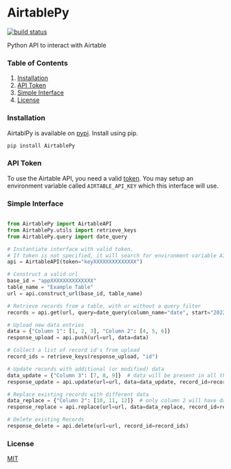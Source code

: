 # AirtablePy
[![build status][buildstatus-image]][buildstatus-url]

[buildstatus-image]: https://github.com/Spill-Tea/AirtablePy/actions/workflows/python-package.yml/badge.svg?branch=main
[buildstatus-url]: https://github.com/Spill-Tea/AirtablePy/actions?query=branch%3Amain

Python API to interact with Airtable

### Table of Contents
1. [Installation](#installation) 
2. [API Token](#api-token)
3. [Simple Interface](#simple-interface)
4. [License](#license)


### Installation
AirtablPy is available on [pypi](https://pypi.org/project/AirtablePy/). Install using pip.
```bash
pip install AirtablePy
```

### API Token
To use the Airtable API, you need a valid [token](https://support.airtable.com/hc/en-us/articles/219046777-How-do-I-get-my-API-key-).
You may setup an environment variable called `AIRTABLE_API_KEY` which this interface will use.

### Simple Interface
```python

from AirtablePy import AirtableAPI
from AirtablePy.utils import retrieve_keys
from AirtablePy.query import date_query

# Instantiate interface with valid token.
# If token is not specified, it will search for environment variable AIRTABLE_API_KEY
api = AirtableAPI(token="keyXXXXXXXXXXXXXX")

# Construct a valid url
base_id = "appXXXXXXXXXXXXXX"
table_name = "Example Table"
url = api.construct_url(base_id, table_name)

# Retrieve records from a table, with or without a query filter
records = api.get(url, query=date_query(column_name="date", start="20220401", end="20220415"))

# Upload new data entries
data = {"Column 1": [1, 2, 3], "Column 2": [4, 5, 6]}
response_upload = api.push(url=url, data=data)

# Collect a list of record id's from upload
record_ids = retrieve_keys(response_upload, "id")

# Update records with additional (or modified) data
data_update = {"Column 3": [7, 8, 9]}  # data will be present in all three columns
response_update = api.update(url=url, data=data_update, record_id=record_ids)

# Replace existing records with different data
data_replace = {"Column 2": [10, 11, 12]}  # only column 2 will have data
response_replace = api.replace(url=url, data=data_replace, record_id=record_ids)

# Delete existing Records
response_delete = api.delete(url=url, record_id=record_ids)

```

### License
[MIT](./LICENSE)
